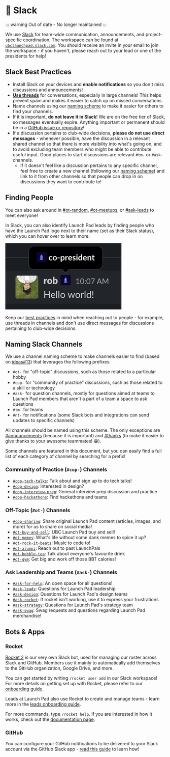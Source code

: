 # 💬 Slack

::: warning
Out of date - No longer maintained
:::

We use [Slack](https://slack.com) for team-wide communication, announcements, and project-specific coordination. The workspace can be found at [`ubclaunchpad.slack.com`](https://ubclaunchpad.slack.com). You should receive an invite in your email to join the workspace - if you haven't, please reach out to your lead or one of the presidents for help!

## Slack Best Practices

- Install Slack on your devices and **enable notifications** so you don't miss discussions and announcements!
- [**Use threads**](https://slackhq.com/getting-the-most-out-of-threads) for conversations, especially in large channels! This helps prevent spam and makes it easier to catch up on missed conversations.
- Name channels using our [naming scheme](#naming-slack-channels) to make it easier for others to find your channels.
- If it is important, **do not leave it in Slack**! We are on the free tier of Slack, so messages eventually expire. Anything important or permanent should be in a [GitHub issue or repository](/handbook/tools/github.md)!
- If a discussion pertains to club-wide decisions, **please do not use direct messages** - whenever possible, have the discussion in a relevant shared channel so that there is more visibility into what's going on, and to avoid excluding team members who might be able to contribute useful input. Good places to start discussions are relevant `#tm-` or `#ask-` channels.
  - If it doesn't feel like a discussion pertains to any specific channel, feel free to create a new channel (following our [naming scheme](#naming-slack-channels)) and link to it from other channels so that people can drop in on discussions they want to contribute to!

## Finding People

You can also ask around in [#ot-random](https://ubclaunchpad.slack.com/archives/C061Q5328), [#ot-meetups](https://ubclaunchpad.slack.com/archives/C017WMMJY7L), or [#ask-leads](https://ubclaunchpad.slack.com/archives/CK935RD3Q) to meet everyone!

In Slack, you can also identify Launch Pad leads by finding people who have the Launch Pad logo next to their name (set as their Slack status), which you can hover over to learn more:

![lead status](./img/lead-status.png)

Keep our [best practices](#slack-best-practices) in mind when reaching out to people - for example, use threads in channels and don't use direct messages for discussions pertaining to club-wide decisions.

## Naming Slack Channels

We use a channel naming scheme to make channels easier to find (based on [ideas#13](https://github.com/ubclaunchpad/ideas/issues/13)) that leverages the following prefixes:

- `#ot-` for "off-topic" discussions, such as those related to a particular hobby
- `#cop-` for "community of practice" discussions, such as those related to a skill or technology
- `#ask-` for question channels, mostly for questions aimed at teams to Launch Pad members that aren't a part of a team a space to ask questions
- `#tm-` for teams
- `#nt-` for notifications (some Slack bots and integrations can send updates to specific channels)

All channels should be named using this scheme. The only exceptions are [#announcements](https://ubclaunchpad.slack.com/archives/C061Q84SW) (because it is important) and [#thanks](https://ubclaunchpad.slack.com/archives/C01B3HFG4RW) (to make it easier to give thanks to your awesome teammates! 😁).

Some channels are featured in this document, but you can easily find a full list of each category of channel by searching for a prefix!

### Community of Practice (`#cop-`) Channels

- [`#cop-tech-talks`](https://ubclaunchpad.slack.com/messages/C9VGF4V8C/): Talk about and sign up to do tech talks!
- [`#cop-design`](https://app.slack.com/client/T061Q8S7J/CK6D4QD8U): Interested in design?
- [`#cop-interview-prep`](https://ubclaunchpad.slack.com/messages/CD71Y6TP1/): General interview prep discussion and practice
- [`#cop-hackathons`](https://ubclaunchpad.slack.com/messages/C8WT5DV1C/): Find hackathons and teams

### Off-Topic (`#ot-`) Channels

- [`#cop-sharing`](https://app.slack.com/client/T061Q8S7J/C01622TSU9W): Share original Launch Pad content (articles, images, and more) for us to share on social media!
- [`#ot-buy-and-sell`](https://ubclaunchpad.slack.com/messages/CJVFFGYUT/): UBC Launch Pad buy and sell!
- [`#ot-memes`](https://ubclaunchpad.slack.com/messages/CFBN3BX8Q/): What's life without some dank memes to spice it up?
- [`#ot-rock-it-beats`](https://ubclaunchpad.slack.com/messages/CC2JK7677/): Music to code to!
- [`#ot-alumni`](https://ubclaunchpad.slack.com/messages/CAQ457K7H): Reach out to past LaunchPals
- [`#ot-bubble-tea`](https://ubclaunchpad.slack.com/messages/CK0HDCUV7): Talk about everyone's favourite drink
- [`#ot-gym`](https://ubclaunchpad.slack.com/messages/CG8GUAEPK): Get big and work off those BBT calories!

### Ask Leadership and Teams (`#ask-`) Channels

- [`#ask-for-help`](https://ubclaunchpad.slack.com/messages/CJXM08QBB): An open space for all questions!
- [`#ask-leads`](https://ubclaunchpad.slack.com/messages/CK935RD3Q/): Questions for Launch Pad leadership
- [`#ask-design`](https://ubclaunchpad.slack.com/messages/CK0H2GNQH): Questions for Launch Pad's design teams
- [`#ask-rocket`](https://ubclaunchpad.slack.com/messages/CK93HTYQN): If rocket isn't working, use it to express your frustrations
- [`#ask-strategy`](https://ubclaunchpad.slack.com/messages/CJVF0FQHG): Questions for Launch Pad's strategy team
- [`#ask-swag`](https://ubclaunchpad.slack.com/messages/C7Z1K8XNE): Swag requests and questions regarding Launch Pad merchandise!

## Bots & Apps

### Rocket

[Rocket 2](https://github.com/ubclaunchpad/rocket2) is our very own Slack bot, used for managing our roster across Slack and GitHub. Members use it mainly to automatically add themselves to the GitHub organization, Google Drive, and more.

You can get started by writing `/rocket user add` in our Slack workspace! For more details on getting set up with Rocket, please refer to our [onboarding guide](/handbook/onboarding/everyone.md#rocket-setup).

Leads at Launch Pad also use Rocket to create and manage teams - learn more in the [leads onboarding guide](/handbook/onboarding/leads.md#starting-a-team).

For more commands, type `/rocket help`. If you are interested in how it works, check out the [documentation page](https://rocket2.readthedocs.io/en/latest/).

### GitHub

You can configure your GitHub notifications to be delivered to your Slack account via the GitHub Slack app - [read this guide](/handbook/tools/github.md#setting-up-notifications) to learn how!
